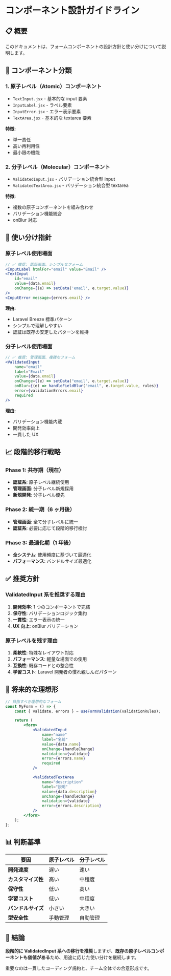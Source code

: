 # コンポーネント設計ガイドライン

## 📋 概要

このドキュメントは、フォームコンポーネントの設計方針と使い分けについて説明します。

## 🎯 コンポーネント分類

### 1. **原子レベル（Atomic）コンポーネント**

-   `TextInput.jsx` - 基本的な input 要素
-   `InputLabel.jsx` - ラベル要素
-   `InputError.jsx` - エラー表示要素
-   `TextArea.jsx` - 基本的な textarea 要素

**特徴:**

-   単一責任
-   高い再利用性
-   最小限の機能

### 2. **分子レベル（Molecular）コンポーネント**

-   `ValidatedInput.jsx` - バリデーション統合型 input
-   `ValidatedTextArea.jsx` - バリデーション統合型 textarea

**特徴:**

-   複数の原子コンポーネントを組み合わせ
-   バリデーション機能統合
-   onBlur 対応

## 🔧 使い分け指針

### **原子レベル使用場面**

```jsx
// ✅ 推奨: 認証画面、シンプルなフォーム
<InputLabel htmlFor="email" value="Email" />
<TextInput
    id="email"
    value={data.email}
    onChange={(e) => setData('email', e.target.value)}
/>
<InputError message={errors.email} />
```

**理由:**

-   Laravel Breeze 標準パターン
-   シンプルで理解しやすい
-   認証は既存の安定したパターンを維持

### **分子レベル使用場面**

```jsx
// ✅ 推奨: 管理画面、複雑なフォーム
<ValidatedInput
    name="email"
    label="Email"
    value={data.email}
    onChange={(e) => setData("email", e.target.value)}
    onBlur={(e) => handleFieldBlur("email", e.target.value, rules)}
    error={validationErrors.email}
    required
/>
```

**理由:**

-   バリデーション機能内蔵
-   開発効率向上
-   一貫した UX

## 📈 段階的移行戦略

### **Phase 1: 共存期（現在）**

-   **認証系**: 原子レベル継続使用
-   **管理画面**: 分子レベル新規採用
-   **新規開発**: 分子レベル優先

### **Phase 2: 統一期（6 ヶ月後）**

-   **管理画面**: 全て分子レベルに統一
-   **認証系**: 必要に応じて段階的移行検討

### **Phase 3: 最適化期（1 年後）**

-   **全システム**: 使用頻度に基づいて最適化
-   **パフォーマンス**: バンドルサイズ最適化

## ✅ 推奨方針

### **ValidatedInput 系を推奨する理由**

1. **開発効率**: 1 つのコンポーネントで完結
2. **保守性**: バリデーションロジック集約
3. **一貫性**: エラー表示の統一
4. **UX 向上**: onBlur バリデーション

### **原子レベルを残す理由**

1. **柔軟性**: 特殊なレイアウト対応
2. **パフォーマンス**: 軽量な場面での使用
3. **互換性**: 既存コードとの整合性
4. **学習コスト**: Laravel 開発者の慣れ親しんだパターン

## 🎨 将来的な理想形

```jsx
// 目指すべき理想的なフォーム
const MyForm = () => {
    const { validate, errors } = useFormValidation(validationRules);

    return (
        <form>
            <ValidatedInput
                name="name"
                label="名前"
                value={data.name}
                onChange={handleChange}
                validation={validate}
                error={errors.name}
                required
            />

            <ValidatedTextArea
                name="description"
                label="説明"
                value={data.description}
                onChange={handleChange}
                validation={validate}
                error={errors.description}
            />
        </form>
    );
};
```

## 📊 判断基準

| 要因               | 原子レベル | 分子レベル |
| ------------------ | ---------- | ---------- |
| **開発速度**       | 遅い       | 速い       |
| **カスタマイズ性** | 高い       | 中程度     |
| **保守性**         | 低い       | 高い       |
| **学習コスト**     | 低い       | 中程度     |
| **バンドルサイズ** | 小さい     | 大きい     |
| **型安全性**       | 手動管理   | 自動管理   |

## 🎯 結論

**段階的に ValidatedInput 系への移行を推奨**しますが、**既存の原子レベルコンポーネントも価値がある**ため、用途に応じた使い分けを継続します。

重要なのは一貫したコーディング規約と、チーム全体での合意形成です。
